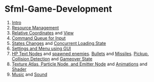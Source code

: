 # Sfml-Game-Development
1. [Intro](https://github.com/kyuhyunp/Sfml-Game-Development/pull/1)
2. [Resource Management](https://github.com/kyuhyunp/Sfml-Game-Development/pull/2)
3. [Relative Coordinates](https://github.com/kyuhyunp/Sfml-Game-Development/pull/3) and [View](https://github.com/kyuhyunp/Sfml-Game-Development/pull/4)
4. [Command Queue for Input](https://github.com/kyuhyunp/Sfml-Game-Development/pull/5)
5. [States Changes](https://github.com/kyuhyunp/Sfml-Game-Development/pull/6) and [Concurrent Loading State](https://github.com/kyuhyunp/Sfml-Game-Development/pull/7)
6. [Settings and Menu using GUI](https://github.com/kyuhyunp/Sfml-Game-Development/pull/8)
7. [HP Text Nodes](https://github.com/kyuhyunp/Sfml-Game-Development/pull/13) and [spawned enemies](https://github.com/kyuhyunp/Sfml-Game-Development/pull/16). [Bullets](https://github.com/kyuhyunp/Sfml-Game-Development/pull/18) and [Missiles](https://github.com/kyuhyunp/Sfml-Game-Development/pull/20). [Pickup, Collision Detection](https://github.com/kyuhyunp/Sfml-Game-Development/pull/22) and [Gameover State](https://github.com/kyuhyunp/Sfml-Game-Development/pull/24)
8. [Texture Atlas, Particle Node, and Emitter Node](https://github.com/kyuhyunp/Sfml-Game-Development/pull/25) and [Animations](https://github.com/kyuhyunp/Sfml-Game-Development/pull/26) and [Shader](https://github.com/kyuhyunp/Sfml-Game-Development/pull/27)
9. [Music](https://github.com/kyuhyunp/Sfml-Game-Development/pull/28) and [Sound](https://github.com/kyuhyunp/Sfml-Game-Development/pull/29)
